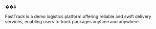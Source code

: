 ��#  
 

 ​FastTrack is a demo logistics platform offering reliable and swift delivery services, enabling users to track packages anytime and anywhere. 
